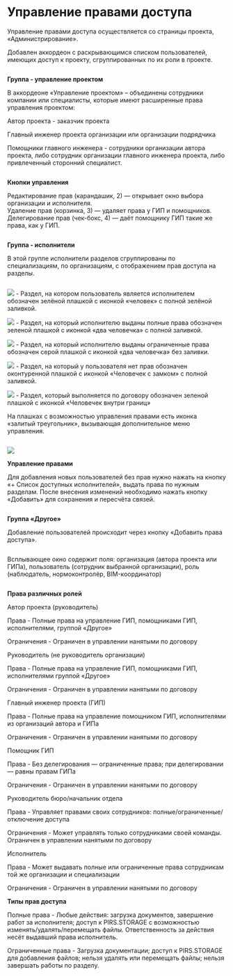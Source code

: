 # Управление правами доступа

Управление правами доступа осуществляется со страницы проекта, «Администрирование».

Добавлен аккордеон с раскрывающимся списком пользователей, имеющих доступ к проекту, сгруппированных по их роли в проекте.

<figure><img src="../.gitbook/assets/image.png" alt=""><figcaption></figcaption></figure>

**Группа - управление проектом**

В аккордеоне «Управление проектом» – объединены сотрудники компании или специалисты, которые имеют расширенные права управления проектом:

Автор проекта - заказчик проекта

Главный инженер проекта организации или организации подрядчика

Помощники главного инженера - сотрудники организации автора проекта, либо сотрудник организации главного инженера проекта, либо привлеченный сторонний специалист.

<figure><img src="../.gitbook/assets/image (1).png" alt=""><figcaption></figcaption></figure>

**Кнопки управления**

Редактирование прав (карандашик, 2) — открывает окно выбора организации и исполнителя.\
Удаление прав (корзинка, 3) — удаляет права у ГИП и помощников.\
Делегирование прав (чек-бокс, 4) — даёт помощнику ГИП такие же права, как у ГИП.

<figure><img src="../.gitbook/assets/image (2).png" alt=""><figcaption></figcaption></figure>

**Группа - исполнители**

В этой группе исполнители разделов сгруппированы по специализациям, по организациям, с отображением прав доступа на разделы.

<figure><img src="../.gitbook/assets/image (3).png" alt=""><figcaption></figcaption></figure>

![](<../.gitbook/assets/image (5).png>)  -  Раздел, на котором пользователь является исполнителем обозначен зелёной плашкой с иконкой «человек» с полной зелёной заливкой.

![](<../.gitbook/assets/image (6).png>)  -  Раздел, на который исполнителю выданы полные права обозначен зеленой плашкой с иконкой «два человечка» с полной заливкой.

![](<../.gitbook/assets/image (7).png>)  -  Раздел, на который исполнителю выданы ограниченные права обозначен серой плашкой с иконкой «два человечка» без заливки.

![](<../.gitbook/assets/image (8).png>)  -  Раздел, на который у пользователя нет прав обозначен оконтуренной плашкой с иконкой «Человечек с замком» с полной заливкой.

![](<../.gitbook/assets/image (9).png>)  -  Раздел, который выполняется по договору обозначен зеленой плашкой с иконкой «Человечек внутри границ»

На плашках с возможностью управления правами есть иконка «залитый треугольник», вызывающая дополнительное меню управления.

<div align="left"><figure><img src="../.gitbook/assets/image (10).png" alt=""><figcaption></figcaption></figure></div>

![](<../.gitbook/assets/image (13).png>)



**Управление правами**

Для добавления новых пользователей без прав нужно нажать на кнопку «+ Список доступных исполнителей», выдать права по нужным разделам. После внесения изменений необходимо нажать кнопку «Добавить» для сохранения и пересчёта связей.

<figure><img src="../.gitbook/assets/image (14).png" alt=""><figcaption></figcaption></figure>

**Группа «Другое»**

Добавление пользователей происходит через кнопку «Добавить права доступа».

<figure><img src="../.gitbook/assets/image (15).png" alt=""><figcaption></figcaption></figure>

Всплывающее окно содержит поля: организация (автора проекта или ГИПа), пользователь (сотрудник выбранной организации), роль (наблюдатель, нормоконтролёр, BIM-координатор)

<figure><img src="../.gitbook/assets/image (16).png" alt=""><figcaption></figcaption></figure>

**Права различных ролей**

Автор проекта (руководитель)   &#x20;

&#x20;     Права - Полные права на управление ГИП, помощниками ГИП, исполнителями, группой «Другое»&#x20;

&#x20;     Ограничения - Ограничен в управлении нанятыми по договору

Руководитель (не руководитель организации)

&#x20;     Права - Полные права на управление ГИП, помощниками ГИП, исполнителями группой «Другое»&#x20;

&#x20;     Ограничения - Ограничен в управлении нанятыми по договору

Главный инженер проекта (ГИП)

&#x20;     Права - Полные права на управление помощником ГИП, исполнителями из организаций автора и ГИПа

&#x20;     Ограничения - Ограничен в управлении нанятыми по договору

Помощник ГИП

&#x20;     Права - Без делегирования — ограниченные права; при делегировании — равны правам ГИПа

&#x20;     Ограничения - Ограничен в управлении нанятыми по договору

Руководитель бюро/начальник отдела

&#x20;     Права - Управляет правами своих сотрудников: полные/ограниченные/отключение доступа

&#x20;     Ограничения - Может управлять только сотрудниками своей команды. Ограничен в управлении нанятыми по договору

Исполнитель

&#x20;     Права - Может выдавать полные или ограниченные права сотрудникам той же организации и специализации

&#x20;     Ограничения - Ограничен в управлении нанятыми по договору

**Типы прав доступа**

Полные права  - Любые действия: загрузка документов, завершение работ за исполнителя; доступ к PIRS.STORAGE с возможностью изменять/удалять/перемещать файлы. Ответственность за действия несёт выдавший права исполнитель.

Ограниченные права - Загрузка документации; доступ к PIRS.STORAGE для добавления файлов; нельзя удалять или перемещать файлы; нельзя завершать работы по разделу.
